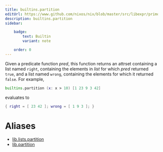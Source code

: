 ```yaml
---
title: builtins.partition
editUrl: https://www.github.com/nixos/nix/blob/master/src/libexpr/primops.cc
description: builtins.partition
sidebar:

    badge:
        text: Builtin
        variant: note

    order: 0
---
```


Given a predicate function *pred*, this function returns an
attrset containing a list named `right`, containing the elements
in *list* for which *pred* returned `true`, and a list named
`wrong`, containing the elements for which it returned
`false`. For example,

```nix
builtins.partition (x: x > 10) [1 23 9 3 42]
```

evaluates to

```nix
{ right = [ 23 42 ]; wrong = [ 1 9 3 ]; }
```


# Aliases

- [lib.lists.partition](reference/lib/lists/lib-lists-partition)
- [lib.partition](reference/lib/lib-partition)


